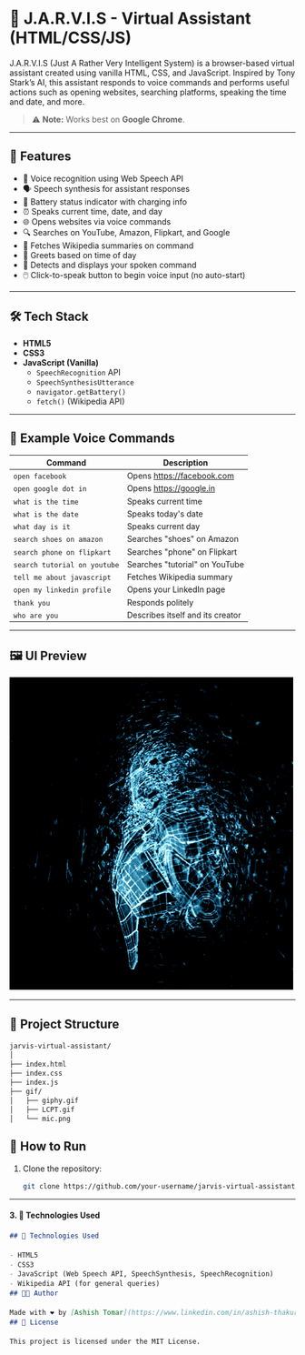 # 🤖 J.A.R.V.I.S - Virtual Assistant (HTML/CSS/JS)

J.A.R.V.I.S (Just A Rather Very Intelligent System) is a browser-based virtual assistant created using vanilla HTML, CSS, and JavaScript. Inspired by Tony Stark’s AI, this assistant responds to voice commands and performs useful actions such as opening websites, searching platforms, speaking the time and date, and more.

> ⚠️ **Note:** Works best on **Google Chrome**.

---

## 🚀 Features

- 🎤 Voice recognition using Web Speech API
- 🗣️ Speech synthesis for assistant responses
- 🔋 Battery status indicator with charging info
- ⏰ Speaks current time, date, and day
- 🌐 Opens websites via voice commands
- 🔍 Searches on YouTube, Amazon, Flipkart, and Google
- 📖 Fetches Wikipedia summaries on command
- 🧠 Greets based on time of day
- 🧾 Detects and displays your spoken command
- 🖱️ Click-to-speak button to begin voice input (no auto-start)

---

## 🛠️ Tech Stack

- **HTML5**
- **CSS3**
- **JavaScript (Vanilla)**
  - `SpeechRecognition` API
  - `SpeechSynthesisUtterance`
  - `navigator.getBattery()`
  - `fetch()` (Wikipedia API)

---

## 💬 Example Voice Commands

| Command | Description |
|--------|-------------|
| `open facebook` | Opens https://facebook.com |
| `open google dot in` | Opens https://google.in |
| `what is the time` | Speaks current time |
| `what is the date` | Speaks today's date |
| `what day is it` | Speaks current day |
| `search shoes on amazon` | Searches "shoes" on Amazon |
| `search phone on flipkart` | Searches "phone" on Flipkart |
| `search tutorial on youtube` | Searches "tutorial" on YouTube |
| `tell me about javascript` | Fetches Wikipedia summary |
| `open my linkedin profile` | Opens your LinkedIn page |
| `thank you` | Responds politely |
| `who are you` | Describes itself and its creator |

---

## 🖼️ UI Preview

![J.A.R.V.I.S Preview](./gif/giphy.gif)

---
## 📁 Project Structure

```
jarvis-virtual-assistant/
│
├── index.html
├── index.css
├── index.js
├── gif/
│   ├── giphy.gif
│   ├── LCPT.gif
│   └── mic.png
```
## 🚀 How to Run

1. Clone the repository:
   ```bash
   git clone https://github.com/your-username/jarvis-virtual-assistant.git

---

#### 3. 🧠 **Technologies Used**
```markdown
## 🧠 Technologies Used

- HTML5
- CSS3
- JavaScript (Web Speech API, SpeechSynthesis, SpeechRecognition)
- Wikipedia API (for general queries)
## 👨‍💻 Author

Made with ❤️ by [Ashish Tomar](https://www.linkedin.com/in/ashish-thakur-90b415330/)
## 📄 License

This project is licensed under the MIT License.



